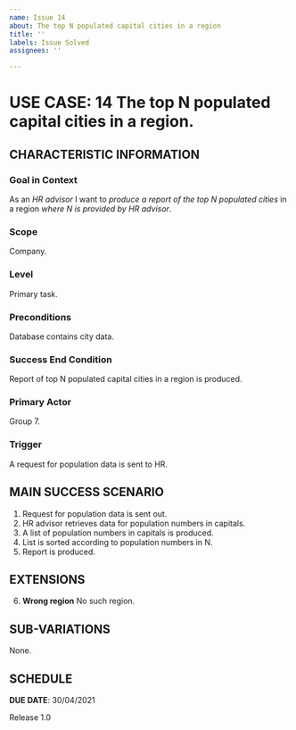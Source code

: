 ```yaml
---
name: Issue 14
about: The top N populated capital cities in a region
title: ''
labels: Issue Solved
assignees: ''

---
```


# USE CASE: 14 The top N populated capital cities in a region.

## CHARACTERISTIC INFORMATION

### Goal in Context

As an *HR advisor* I want to *produce a report of the top N populated cities* in a region *where N is provided by HR advisor*.

### Scope

Company.

### Level

Primary task.

### Preconditions

Database contains city data.

### Success End Condition

Report of top N populated capital cities in a region is produced.

### Primary Actor

Group 7.

### Trigger

A request for population data is sent to HR.

## MAIN SUCCESS SCENARIO

1. Request for population data is sent out.
2. HR advisor retrieves data for population numbers in capitals.
3. A list of population numbers in capitals is produced.
4. List is sorted according to population numbers in N.
5. Report is produced.

## EXTENSIONS

6. **Wrong region**
   No such region.

## SUB-VARIATIONS

None.

## SCHEDULE

**DUE DATE**: 30/04/2021

 Release 1.0
